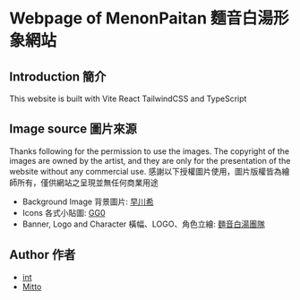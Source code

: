 # Webpage of MenonPaitan 麵音白湯形象網站

## Introduction 簡介
This website is built with Vite React TailwindCSS and TypeScript

## Image source 圖片來源
Thanks following for the permission to use the images. The copyright of the images are owned by the artist, and they are only for the presentation of the website without any commercial use.
感謝以下授權圖片使用，圖片版權皆為繪師所有，僅供網站之呈現並無任何商業用途

* Background Image 背景圖片: [早川希](https://x.com/hayakawa_mare21)
* Icons 各式小貼圖: [GG0](https://x.com/GOG48058623)
* Banner, Logo and Character 橫幅、LOGO、角色立繪: [麵音白湯團隊](https://www.youtube.com/@PaitanOfficial)

## Author 作者
* [int](https://x.com/int60196354)
* [Mitto](https://x.com/mitto_artwork)

